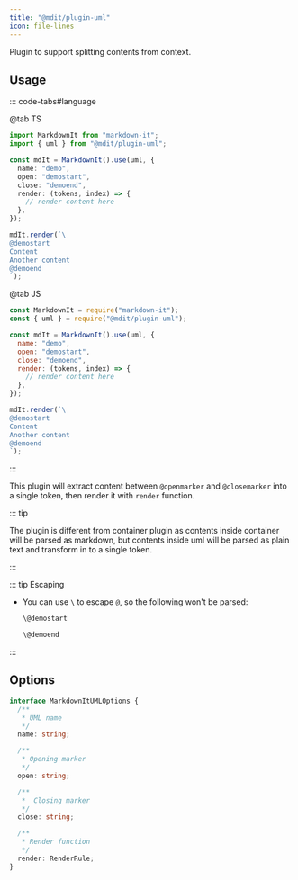 ```yaml
---
title: "@mdit/plugin-uml"
icon: file-lines
---
```


Plugin to support splitting contents from context.

<!-- more -->

## Usage

::: code-tabs#language

@tab TS

```ts
import MarkdownIt from "markdown-it";
import { uml } from "@mdit/plugin-uml";

const mdIt = MarkdownIt().use(uml, {
  name: "demo",
  open: "demostart",
  close: "demoend",
  render: (tokens, index) => {
    // render content here
  },
});

mdIt.render(`\
@demostart
Content
Another content
@demoend
`);
```

@tab JS

```js
const MarkdownIt = require("markdown-it");
const { uml } = require("@mdit/plugin-uml");

const mdIt = MarkdownIt().use(uml, {
  name: "demo",
  open: "demostart",
  close: "demoend",
  render: (tokens, index) => {
    // render content here
  },
});

mdIt.render(`\
@demostart
Content
Another content
@demoend
`);
```

:::

This plugin will extract content between `@openmarker` and `@closemarker` into a single token, then render it with `render` function.

::: tip

The plugin is different from container plugin as contents inside container will be parsed as markdown, but contents inside uml will be parsed as plain text and transform in to a single token.

:::

::: tip Escaping

- You can use `\` to escape `@`, so the following won't be parsed:

  ```md
  \@demostart

  \@demoend
  ```

:::

## Options

```ts
interface MarkdownItUMLOptions {
  /**
   * UML name
   */
  name: string;

  /**
   * Opening marker
   */
  open: string;

  /**
   *  Closing marker
   */
  close: string;

  /**
   * Render function
   */
  render: RenderRule;
}
```
